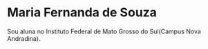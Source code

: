 # Maria Fernanda de Souza

Sou aluna no Instituto Federal de Mato Grosso do Sul(Campus Nova Andradina).

